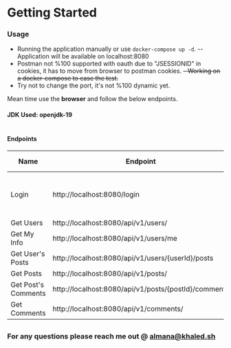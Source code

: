 # Getting Started

### Usage

- Running the application manually or use `docker-compose up -d`.
  -- Application will be available on localhost:8080
- Postman not %100 supported with oauth due to "JSESSIONID" in cookies, it has to move from browser to postman cookies.
  ~~- Working on a docker-compose to ease the test.~~
- Try not to change the port, it's not %100 dynamic yet.

Mean time use the **browser** and follow the below endpoints.

#### JDK Used: openjdk-19

#

#### Endpoints

| Name                | Endpoint                                             | Auth Required | Notes                    |
| ------------------- | ---------------------------------------------------- | ------------- | ------------------------ |
| Login               | http://localhost:8080/login                          | No            | A browser is a must here |
| Get Users           | http://localhost:8080/api/v1/users/                  | Yes           |
| Get My Info         | http://localhost:8080/api/v1/users/me                | Yes           |
| Get User's Posts    | http://localhost:8080/api/v1/users/{userId}/posts    | Yes           |
| Get Posts           | http://localhost:8080/api/v1/posts/                  | Yes           |
| Get Post's Comments | http://localhost:8080/api/v1/posts/{postId}/comments | Yes           |
| Get Comments        | http://localhost:8080/api/v1/comments/               | Yes           |

##

### For any questions please reach me out @ almana@khaled.sh

